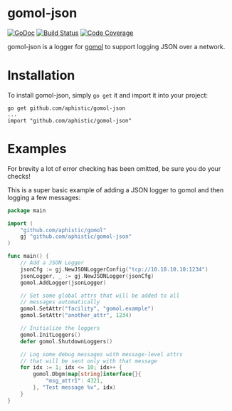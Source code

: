 gomol-json
============

[![GoDoc](https://godoc.org/github.com/aphistic/gomol-json?status.svg)](https://godoc.org/github.com/aphistic/gomol-json)
[![Build Status](https://img.shields.io/travis/aphistic/gomol-json.svg)](https://travis-ci.org/aphistic/gomol-json)
[![Code Coverage](https://img.shields.io/codecov/c/github/aphistic/gomol-json.svg)](http://codecov.io/github/aphistic/gomol-json?branch=master)

gomol-json is a logger for [gomol](https://github.com/aphistic/gomol) to support logging JSON over a network.

Installation
============

To install gomol-json, simply `go get` it and import it into your project:

    go get github.com/aphistic/gomol-json
    ...
    import "github.com/aphistic/gomol-json"

Examples
========

For brevity a lot of error checking has been omitted, be sure you do your checks!

This is a super basic example of adding a JSON logger to gomol and then logging a few messages:

```go
package main

import (
	"github.com/aphistic/gomol"
	gj "github.com/aphistic/gomol-json"
)

func main() {
	// Add a JSON Logger
	jsonCfg := gj.NewJSONLoggerConfig("tcp://10.10.10.10:1234")
	jsonLogger, _ := gj.NewJSONLogger(jsonCfg)
	gomol.AddLogger(jsonLogger)

	// Set some global attrs that will be added to all
	// messages automatically
	gomol.SetAttr("facility", "gomol.example")
	gomol.SetAttr("another_attr", 1234)

	// Initialize the loggers
	gomol.InitLoggers()
	defer gomol.ShutdownLoggers()

	// Log some debug messages with message-level attrs
	// that will be sent only with that message
	for idx := 1; idx <= 10; idx++ {
		gomol.Dbgm(map[string]interface{}{
			"msg_attr1": 4321,
		}, "Test message %v", idx)
	}
}

```
